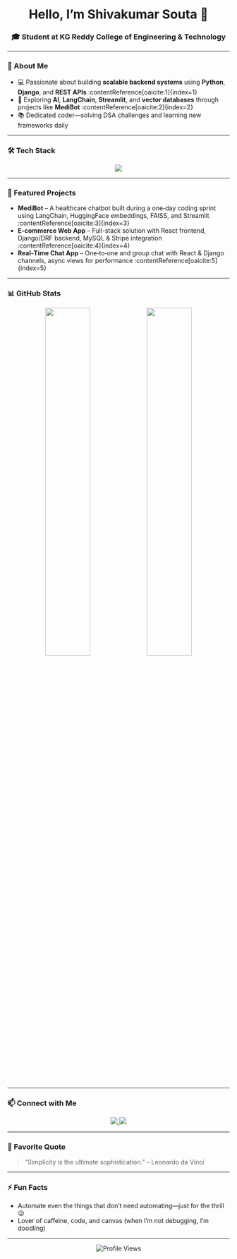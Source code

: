 <h1 align="center">Hello, I’m Shivakumar Souta 👋</h1>
<h3 align="center">🎓 Student at KG Reddy College of Engineering & Technology</h3>


---

### 🧠 About Me
- 💻 Passionate about building **scalable backend systems** using **Python**, **Django**, and **REST APIs** :contentReference[oaicite:1]{index=1}  
- 🌱 Exploring **AI**, **LangChain**, **Streamlit**, and **vector databases** through projects like **MediBot** :contentReference[oaicite:2]{index=2}  
- 📚 Dedicated coder—solving DSA challenges and learning new frameworks daily

---

### 🛠 Tech Stack

<p align="center">
  <img src="https://skillicons.dev/icons?i=python,django,drf,react,js,html,css,mysql,git" />
</p>

---

### 🚀 Featured Projects

- **MediBot** – A healthcare chatbot built during a one‑day coding sprint using LangChain, HuggingFace embeddings, FAISS, and Streamlit :contentReference[oaicite:3]{index=3}  
- **E‑commerce Web App** – Full-stack solution with React frontend, Django/DRF backend, MySQL & Stripe integration :contentReference[oaicite:4]{index=4}  
- **Real‑Time Chat App** – One‑to‑one and group chat with React & Django channels, async views for performance :contentReference[oaicite:5]{index=5}  

---

### 📊 GitHub Stats

<p align="center">
  <img src="https://github-readme-stats.vercel.app/api?username=shivkumars005&show_icons=true&theme=github_dark&hide_border=true" width="45%" />
  <img src="https://github-readme-stats.vercel.app/api/top-langs/?username=shivkumars005&layout=compact&theme=github_dark&hide_border=true" width="45%" />
</p>

---

### 📫 Connect with Me
<p align="center">
  <a href="https://www.linkedin.com/in/shivakumarsouta/" target="_blank">
    <img src="https://img.shields.io/badge/-LinkedIn-%230077B5?style=flat&logo=linkedin&logoColor=white"/>
  </a>
  <a href="https://shivakumarsouta-portfolio.vercel.app/" target="_blank">
    <img src="https://img.shields.io/badge/-Portfolio-black?style=flat&logo=vercel"/>
  </a>
</p>

---

### 💬 Favorite Quote

> “Simplicity is the ultimate sophistication.” – Leonardo da Vinci

---

### ⚡ Fun Facts
- Automate even the things that don’t need automating—just for the thrill 😜  
- Lover of caffeine, code, and canvas (when I’m not debugging, I’m doodling)

---

<p align="center">
  <img src="https://komarev.com/ghpvc/?username=shivkumars005&label=Profile+Views&color=blue&style=flat" alt="Profile Views" />
</p>
